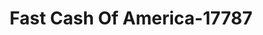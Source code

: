 ---
f_zip-code: 36360
f_state-code: AL
title: Fast Cash Of America-17787
f_phone: 334-445-1506
f_city-only: Ozark
f_address: 826 Andrews Ave Ozark
f_location-unique-id: '17787'
slug: fast-cash-of-america-17787
updated-on: '2024-05-30T13:46:58.046Z'
created-on: '2024-05-30T13:36:59.803Z'
published-on: '2024-05-30T13:54:32.469Z'
f_city-state: cms/city/ozark-al.md
f_company: cms/company/fast-cash-of-america.md
f_state: cms/state/alabama.md
layout: '[payday-loan].html'
tags: payday-loan
---